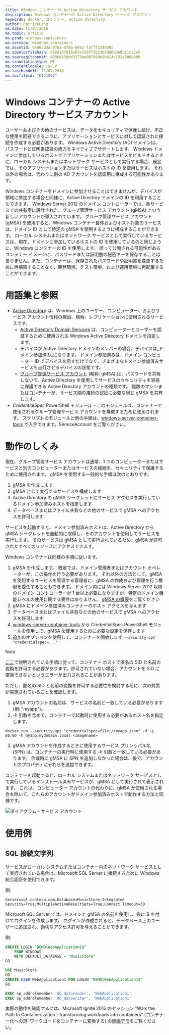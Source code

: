 ```yaml
---
title: Windows コンテナーの Active Directory サービス アカウント
description: Windows コンテナーの Active Directory サービス アカウント
keywords: docker, コンテナー, active directory
author: PatrickLang
ms.date: 11/04/2016
ms.topic: article
ms.prod: windows-containers
ms.service: windows-containers
ms.assetid: 9e06ad3a-0783-476b-b85c-faff7234809c
ms.openlocfilehash: d92d14fd10e07e159ff2023b4dd6ade8b11ca2e5
ms.sourcegitcommit: 4090d158dd3573ea90799de5b014c131a206b000
ms.translationtype: MT
ms.contentlocale: ja-JP
ms.lasthandoff: 11/07/2018
ms.locfileid: "6121592"
---
```

# <a name="active-directory-service-accounts-for-windows-containers"></a>Windows コンテナーの Active Directory サービス アカウント

ユーザーおよびその他のサービスは、データをセキュリティで保護し続け、不正な使用を回避できるように、アプリケーションとサービスに対して認証された接続を作成する必要があります。 Windows Active Directory (AD) ドメインは、パスワードと証明書認証の両方をネイティブでサポートします。 Windows ドメインに参加しているホストでアプリケーションまたはサービスをビルドするときに、ローカル システムまたはネットワーク サービスとして実行する場合、既定では、そのアプリケーションまたはサービスはホストの ID を使用します。 それ以外の場合は、代わりに別の AD アカウントを認証用に構成する可能性があります。

Windows コンテナーをドメインに参加させることはできませんが、デバイスが領域に参加する場合と同様に、Active Directory ドメインの ID を利用することもできます。 Windows Server 2012 のドメイン コントローラーでは、各サービスでの共有用に設計された、グループ管理サービス アカウント (gMSA) という新しいアカウントが導入されています。 グループ管理サービス アカウント (gMSA) を使用すると、Windows コンテナー自体およびホスト対象のサービスは、ドメイン ID として特定の gMSA を使用するように構成することができます。 ローカル システムまたはネットワーク サービスとして実行しているサービスは、現在、ドメインに参加しているホストの ID を使用しているのと同じように、Windows コンテナーの ID を使用します。 誤って公開される可能性があるコンテナー イメージに、パスワードまたは証明書の秘密キーを保存することはありません。また、コンテナーは、保存されたパスワードや証明書を変更するために再構築することなく、開発環境、テスト環境、および運用環境に再配置することができます。 


# <a name="glossary--references"></a>用語集と参照
- [Active Directory](http://social.technet.microsoft.com/wiki/contents/articles/1026.active-directory-services-overview.aspx) は、Windows 上のユーザー、コンピューター、およびサービス アカウント情報の検出、検索、レプリケーションに使用されるサービスです。 
  - [Active Directory Domain Services](https://technet.microsoft.com/en-us/library/dd448614.aspx) は、コンピューターとユーザーを認証するために使用される Windows Active Directory ドメインを指定します。 
  - デバイスが Active Directory ドメインのメンバーの場合、デバイスは_ドメイン参加済み_になります。 ドメイン参加済みは、ドメイン コンピューター ID でデバイスを示すだけでなく、さまざまなドメイン参加済みサービスも点灯させるデバイスの状態です。
  - [グループ管理サービス アカウント](https://technet.microsoft.com/en-us/library/jj128431(v=ws.11).aspx) (略称: gMSA) は、パスワードを共有しないで、Active Directory を使用してサービスのセキュリティを容易に保護できる Active Directory アカウントの種類です。 複数のマシンまたはコンテナーが、サービス間の接続の認証に必要な同じ gMSA を共有します。
- _CredentialSpec_ PowerShell モジュール - このモジュールは、コンテナーで使用されるグループ管理サービス アカウントを構成するために使用されます。 スクリプトのモジュールと例の手順は、[windows-server-container-tools](https://github.com/Microsoft/Virtualization-Documentation/tree/live/windows-server-container-tools) で入手できます。ServiceAccount をご覧ください。

# <a name="how-it-works"></a>動作のしくみ

現在、グループ管理サービス アカウントは通常、1 つのコンピューターまたはサービスと別のコンピューターまたはサービスの接続を、セキュリティで保護するために使用されます。 gMSA を使用する一般的な手順は次のとおりです。

1. gMSA を作成します
2. gMSA として実行するサービスを構成します
3. Active Directory の gMSA シークレットにサービス アクセスを実行しているドメイン参加済みホストを指定します
4. データベースまたはファイル共有などの他のサービスで gMSA へのアクセスを許可します

サービスを起動すると、ドメイン参加済みホストは、Active Directory から gMSA シークレットを自動的に取得し、そのアカウントを使用してサービスを実行します。 そのサービスは gMSA として実行されているため、gMSA が許可されたすべてのリソースにアクセスできます。

Windows コンテナーは同様の手順に従います。

1. gMSA を作成します。 既定では、ドメイン管理者またはアカウント オペレーターが、この操作を行う必要があります。 それ以外の方法として、gMSA を使用するサービスを管理する管理者に、gMSA の作成および管理を行う権限を委任することもできます。 ドメイン内には Windows Server 2012 以降のドメイン コントローラーが 1 台以上必要になりますが、特定のドメイン機能レベルの使用に関する要件はありません。 [gMSA の概要](https://technet.microsoft.com/en-us/library/jj128431(v=ws.11).aspx)をご覧ください
2. gMSA にドメイン参加済みコンテナーのホスト アクセスを与えます
3. データベースまたはファイル共有などの他のサービスで gMSA へのアクセスを許可します
4. [windows-server-container-tools](https://github.com/Microsoft/Virtualization-Documentation/tree/live/windows-server-container-tools) から CredentialSpec PowerShell モジュールを使用して、gMSA を使用するために必要な設定を保存します
5. 追加のオプションを使用して、コンテナーを開始します `--security-opt "credentialspec=..."`

> [!NOTE]
> [ここ](https://docs.microsoft.com/en-us/windows/device-security/security-policy-settings/network-access-allow-anonymous-sidname-translation)で説明されている手順に従って、コンテナー ホストで匿名の SID と名前の変換を許可する必要があります。許可されていない場合、アカウントを SID に変換できないというエラーが出力されることがあります。

ただし、匿名の SID と名前の変換を許可する必要性を検討する前に、次の対策が実施されていることを確認します。

1. gMSA アカウントの名前は、サービスの名前と一致している必要があります (例:  "myapp")。
2. -h 引数を含めて、コンテナーで起動時に使用する必要があるホスト名を指定します。 
```
docker run --security-opt "credentialspec=file://myapp.json" -d -p 80:80 -h myapp.mydomain.local <imagename>
```
3. gMSA アカウントを作成するときに使用するサービス プリンシパル名 (SPN) は、コンテナーの実行時に使用する -h 引数と一致している必要があります。 作成時に gMSA に SPN を追加しなかった場合は、後で、アカウントのプロパティにそれらを追加できます。

コンテナーを起動すると、ローカル システムまたはネットワーク サービスとして実行しているインストール済みサービスが、gMSA として実行されて表示されます。 これは、コンピューター アカウントの代わりに、gMSA が使用される場合を除いて、これらのアカウントがドメイン参加済みホストで動作する方法と同様です。 

![ダイアグラム - サービス アカウント](media/serviceaccount_diagram.png)


# <a name="example-uses"></a>使用例


## <a name="sql-connection-strings"></a>SQL 接続文字列
サービスがローカル システムまたはコンテナー内のネットワーク サービスとして実行されている場合は、Microsoft SQL Server に接続するために Windows 統合認証を使用できます。

例:

```
Server=sql.contoso.com;Database=MusicStore;Integrated Security=True;MultipleActiveResultSets=True;Connect Timeout=30
```

Microsoft SQL Server では、ドメインと gMSA の名前を使用し、後に $ を付けてログインを作成します。 ログインが作成されると、データベース上のユーザーに追加され、適切なアクセス許可を与えることができます。

例: 

```sql
CREATE LOGIN "DEMO\WebApplication1$"
    FROM WINDOWS
    WITH DEFAULT_DATABASE = "MusicStore"
GO

USE MusicStore
GO
CREATE USER WebApplication1 FOR LOGIN "DEMO\WebApplication1$"
GO

EXEC sp_addrolemember 'db_datareader', 'WebApplication1'
EXEC sp_addrolemember 'db_datawriter', 'WebApplication1'
```

実際の動作を確認するには、Microsoft Ignite 2016 のセッション ”Walk the Path to Containerization - transforming workloads into containers” (コンテナー化への道: ワークロードをコンテナーに変換する) の[録画デモ](https://youtu.be/cZHPz80I-3s?t=2672)をご覧ください。
